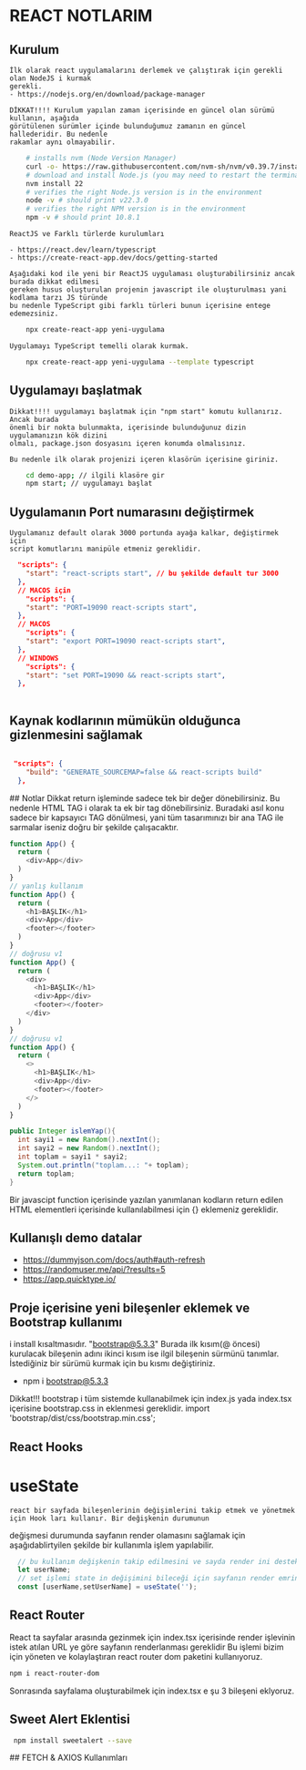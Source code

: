 # REACT NOTLARIM

## Kurulum

    İlk olarak react uygulamalarını derlemek ve çalıştırak için gerekli olan NodeJS i kurmak 
    gerekli.
    - https://nodejs.org/en/download/package-manager

    DİKKAT!!!! Kurulum yapılan zaman içerisinde en güncel olan sürümü kullanın, aşağıda 
    görütülenen sürümler içinde bulunduğumuz zamanın en güncel hallederidir. Bu nedenle
    rakamlar aynı olmayabilir.

```bash
    # installs nvm (Node Version Manager)
    curl -o- https://raw.githubusercontent.com/nvm-sh/nvm/v0.39.7/install.sh | bash
    # download and install Node.js (you may need to restart the terminal)
    nvm install 22
    # verifies the right Node.js version is in the environment
    node -v # should print v22.3.0
    # verifies the right NPM version is in the environment
    npm -v # should print 10.8.1
```

    ReactJS ve Farklı türlerde kurulumları 

    - https://react.dev/learn/typescript
    - https://create-react-app.dev/docs/getting-started

    Aşağıdaki kod ile yeni bir ReactJS uygulaması oluşturabilirsiniz ancak burada dikkat edilmesi
    gereken husus oluşturulan projenin javascript ile oluşturulması yani kodlama tarzı JS türünde
    bu nedenle TypeScript gibi farklı türleri bunun içerisine entege edemezsiniz.

```bash
    npx create-react-app yeni-uygulama
```
    Uygulamayı TypeScript temelli olarak kurmak.

```bash
    npx create-react-app yeni-uygulama --template typescript
```

## Uygulamayı başlatmak 

    Dikkat!!!! uygulamayı başlatmak için "npm start" komutu kullanırız. Ancak burada   
    önemli bir nokta bulunmakta, içerisinde bulunduğunuz dizin uygulamanızın kök dizini 
    olmalı, package.json dosyasını içeren konumda olmalısınız.

    Bu nedenle ilk olarak projenizi içeren klasörün içerisine giriniz.

```bash
    cd demo-app; // ilgili klasöre gir
    npm start; // uygulamayı başlat
```

## Uygulamanın Port numarasını değiştirmek

    Uygulamanız default olarak 3000 portunda ayağa kalkar, değiştirmek için 
    script komutlarını manipüle etmeniz gereklidir.

```json
  "scripts": {
    "start": "react-scripts start", // bu şekilde default tur 3000
  },
  // MACOS için
    "scripts": {
    "start": "PORT=19090 react-scripts start", 
  },
  // MACOS 
    "scripts": {
    "start": "export PORT=19090 react-scripts start", 
  },
  // WINDOWS 
    "scripts": {
    "start": "set PORT=19090 && react-scripts start", 
  },
  
```

## Kaynak kodlarının mümükün olduğunca gizlenmesini sağlamak

```json

 "scripts": {
    "build": "GENERATE_SOURCEMAP=false && react-scripts build"
  },

```

## Notlar
      Dikkat return işleminde sadece tek bir değer dönebilirsiniz. Bu nedenle 
  HTML TAG i olarak ta ek bir tag dönebilirsiniz.
      Buradaki asıl konu sadece bir kapsayıcı TAG dönülmesi, yani tüm tasarımınızı
  bir ana TAG ile sarmalar iseniz doğru bir şekilde çalışacaktır.
```js
function App() {
  return (
    <div>App</div>
  )
}
// yanlış kullanım
function App() {
  return (
    <h1>BAŞLIK</h1>
    <div>App</div>
    <footer></footer>
  )
}
// doğrusu v1
function App() {
  return (
    <div>
      <h1>BAŞLIK</h1>
      <div>App</div>
      <footer></footer>
    </div>
  )
}
// doğrusu v1
function App() {
  return (
    <>
      <h1>BAŞLIK</h1>
      <div>App</div>
      <footer></footer>
    </>
  )
}
```

```java
public Integer islemYap(){
  int sayi1 = new Random().nextInt();
  int sayi2 = new Random().nextInt();
  int toplam = sayi1 * sayi2;
  System.out.println("toplam...: "+ toplam);
  return toplam;
}
```

  Bir javascipt function içerisinde yazılan yanımlanan kodların return edilen HTML
  elementleri içerisinde kullanılabilmesi için {} eklemeniz gereklidir.


## Kullanışlı demo datalar

  - https://dummyjson.com/docs/auth#auth-refresh
  - https://randomuser.me/api/?results=5
  - https://app.quicktype.io/

## Proje içerisine yeni bileşenler eklemek ve Bootstrap kullanımı
  i install kısaltmasıdır. "bootstrap@5.3.3" Burada ilk kısım(@ öncesi) kurulacak bileşenin adını ikinci kısım ise ilgil bileşenin sürmünü tanımlar. İstediğiniz bir sürümü kurmak
  için bu kısmı değiştiriniz.

  - npm i bootstrap@5.3.3 

  Dikkat!!! bootstrap i tüm sistemde kullanabilmek için index.js yada index.tsx içerisine bootstrap.css in eklenmesi gereklidir.
  import 'bootstrap/dist/css/bootstrap.min.css';

## React Hooks

# useState

    react bir sayfada bileşenlerinin değişimlerini takip etmek ve yönetmek için Hook ları kullanır. Bir değişkenin durumunun
  değişmesi durumunda sayfanın render olamasını sağlamak için aşağıdablirtyilen şekilde bir kullanımla işlem yapılabilir.
  
```js
  // bu kullanım değişkenin takip edilmesini ve sayda render ini desteklemez.
  let userName;
  // set işlemi state in değişimini bileceği için sayfanın render emrinin verebilir.
  const [userName,setUserName] = useState('');
```

## React Router

  React ta sayfalar arasında gezinmek için index.tsx içerisinde render işlevinin istek atılan 
  URL ye göre sayfanın renderlanması gereklidir Bu işlemi bizim için yöneten ve kolaylaştıran
  react router dom paketini kullanıyoruz.

```bash
npm i react-router-dom
```
  Sonrasında sayfalama oluşturabilmek için index.tsx e şu 3 bileşeni eklyoruz.


## Sweet Alert Eklentisi

```bash
 npm install sweetalert --save
```
  
## FETCH & AXIOS Kullanımları

